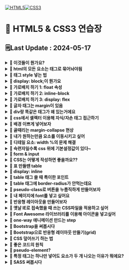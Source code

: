 [![HTML5](https://img.shields.io/badge/HTML5-E34F26?style=for-the-badge&logo=html5&logoColor=white)![CSS3](https://img.shields.io/badge/css3-%231572B6.svg?style=for-the-badge&logo=css3&logoColor=white)](https://github.com/MinSungJe/FrontEnd_Prac)
# 📝 HTML5 & CSS3 연습장
## 🗒️Last Update : 2024-05-17
<details>
<summary><b>🤔 이것들이 뭔가요?</b></summary>

- HTML5
    - 모든 페이지의 기본적인 틀과 내용을 작성하는 언어
    - div로 대표되는 박스로 생각하면 구조 이해가 편할거임
- CSS3
    - HTML5 속 특정 class를 꾸미는 style을 저장하는 언어
    - <code>&lt;link rel="stylesheet" href="main.css"&gt;</code>로 연결

</details>

<details>
<summary><b>🤔 html의 모든 요소는 태그로 묶어놔야됨</b></summary>

- 모든 요소는 태그로 열고 태그로 닫아서 사용함
- h1~h6, p, button, a, img, ul, ol, li 등의 태그가 있음

</details>

<details>
<summary><b>🤔 태그 style 넣는 법</b></summary>

- 태그에다가 style 속성을 넣어도 되고
- 셀렉터로 선택해서 css로 style을 넣어도 됨
- 이렇게 사용할려면 css 연결 필수
- 스타일이 겹치는 상황이면 우선순위가 적용됨: tag -> class(.) -> id(#) -> style 속성 직접넣기
- 일부 스타일은 자동으로 부모 -> 자식으로 inherit 됨

</details>

<details>
<summary><b>🤔 display: block;이 뭔가요</b></summary>

- 가로행을 전부다 차지하도록 하는 스타일 속성
- p, div 등의 태그는 기본적으로 가지고 있음

</details>

<details>
<summary><b>🤔 가로배치 하기 1: float 속성</b></summary>

- <code>float: left;</code> : 붕 띄워서 왼쪽 정렬
- <code>float: right;</code> : 붕 띄워서 오른쪽 정렬
- 이 속성을 사용하면 다음 요소들이 붕 띄워진 요소들 뒤로 이동하게 됨
- 그래서 다음에 오는 요소에 clear: both;를 넣은 태그를 넣어둬야 함 -> float로 발생하는 이상한 현상 해결(float: left는 clear: left로 해결하는 식)
- 공중에 떠 있어서 띄워져 있는 요소 밑으로 margin이 적용되는 등의 문제가 발생하니 ❗<b>가상의 <code>clear: both</code> div박스를 활용</b>해보자

</details>

<details>
<summary><b>🤔 가로배치 하기 2: inline-block</b></summary>

- 가로로 두게 하고 싶다면 <code>display: inline-block</code>을 넣으면 됨
- inline-block: 어울림, 다른거랑 같이 있도록 display 속성을 설정가능
- 주의할 점은 둘 사이에 뭔가를 넣으면 그만큼 간격이 존재한다는 점(공백 제거)
- 사이에 주석기호를 써서 코드를 보기 좋게 바꿀 수 있음
- 혹은 부모에다가 font-size: 0px로 줘서 중간에 있는 요소들이 뭐가 있던간에 크기를 0으로 만들 수 있음
- 심지어 박스 안에다가 뭐 넣어도 틀어짐 -> <code>vertical-align: top;</code>으로 설정해서 해결
    - 그 이유는 글자의 baseline 위쪽에 박스를 채우려하기 때문 -> 마치 박스를 글자처럼 봐버림
- ❗<b>정리: <code>display: inline-block</code>은 자기 크기만큼 자리차지함</b>
    - 공백 제거 필요
    - 주변에 글이 있으면 가끔 이상해짐

</details>

<details>
<summary><b>🤔 가로배치 하기 3: display: flex</b></summary>

- <b>박스들을 감싸는 부모 요소에게 <code>display: flex;</code> 넣으면 배치 끝</b>
- flex 특징
    - table 폭하고 비슷하게 동작: width를 설정하면 무조건 그 크기대로 맞추는게 아니라 맞추려고 "노력"함
    - width 크면 밑으로 보내고 싶을 때는 <code>flex-wrap: wrap;</code> 사용
    - ❗<b>정렬은 justify-content 속성 사용</b>
    - ❗<b>flex 이용 시 세로 배치: <code>flex-direction: row/column;</code> 사용</b>
    - ❗<b>flex 이용 시 상하정렬: align-items 속성 사용</b>
    - ❗<b>특정 박스만 크기를 키우고 싶을 때 배수 적용 가능!!: <code>flex-grow: 숫자;</code></b>
</details>

<details>
<summary><b>🤔 글자 태그는 margin이 있음</b></summary>

- h4, p 등의 글자를 보여주는 태그는 기본 margin이 있음!!
- 기본 margin을 조절해서 사이의 간격을 조절해보자

</details>

<details>
<summary><b>🤔 div랑 똑같은 태그가 왜 있는거에요</b></summary>

- 태그를 살펴보면 div랑 똑같은 기능의 태그가 있음
- nav, footer, section 등.. : 페이지의 구조를 구분하고 더 명확히 하기 위해 사용
- ❗<b>이 구분을 잘 사용한 페이지를 시멘틱하다고 표현한다!!</b>

</details>

<details>
<summary><b>🤔 css에서 셀렉터 이용해 자식/자손 태그 접근하기</b></summary>

- 셀렉터1 셀렉터2: 셀렉터1 안의 모든 셀렉터2에 접근
- 셀렉터1 > 셀렉터2: 셀렉터1 안의 <b>직계자식</b> 셀렉터2에 접근
- 셀렉터1, 셀렉터2: 셀렉터1, 셀렉터2에 둘다 접근(중복 선택 가능)
- (참고) 태그에 class 2개 이상 부여하려면 <code>class="이름1 이름2"</code> 이런식으로 넣으면 됨
- (참고2) 속성값으로 접근할 요소를 고르고 싶다면 <code>셀렉터[속성=속성값]</code> 이런 식으로 입력
- (참고3) 셀렉터1:nth-child(숫자): {숫자}번째 셀렉터1을 선택함
    - 여기서 숫자 말고 even, odd 넣어서 짝수홀수 할 수도 있고 3n+0 이런 식으로 넣어서 3의 배수만 스타일을 줄 수도 있음

</details>

<details>
<summary><b>🤔 배경 이쁘게 넣어보자</b></summary>

- 배경을 이미지로 넣고싶다면 background-image 속성 사용
- 배경이 너무 크다면 background-size 속성 사용
- 이미지는 기본적으로 너무 크다면 반복함 -> background-repeat 속성 사용
- 박스크기에 비해 이미지가 너무 작다면 background-size 속성으로 cover나 contain 지정
- cover를 준 경우 배경의 위치가 마음에 안들 수 있음(왼쪽부터 배경이 채워짐)
    - background-position 속성으로 left/center/right 지정
- background-attachment 같은 속성도 있음
- filter 속성으로 그림에 여러가지 보정(채도, 밝기조정 등)을 입힐 수 있음
- background-image 속성에 url()을 여러 개 지정하면 배경이 겹치게 할 수 있음

</details>

<details>
<summary><b>🤔 골때리는 margin-collapse 현상</b></summary>

- ❗<b>박스 2개의 테두리가 겹치면 margin도 합쳐짐!!! -> margin-collapse</b>
    - 위로 둘이 겹치든, 위아래로 둘이 겹치든 큰걸 우선적으로 적용함
- 해결방법 : 테두리를 안붙게 하면 됨
    - 예를 들어 부모태그에 padding을 넣는다던가 하는 식으로 해결
    
</details>

<details>
<summary><b>🤔 내가 원하는만큼 요소를 이동시키고 싶어</b></summary>

- 내가 원하는 만큼 요소를 이동시키고 싶다면
    - margin을 그만큼 줘서 밑으로 내리던가
    - position 속성을 부여하고 좌표이동을 시키면 됨
- position 부여하면
    - 내 기준점 설정하고 좌표 이동 가능(top, bottom, left, right)
    - 공중에 뜸
- <code>position: relative;</code>: 내 원래 위치를 기준으로 이동하세요~
- <code>position: static;</code>: 좌표이동하지 말아주세요
- <code>position: fixed;</code>: 현재 화면(viewport)이 기준
- <code>position: absolute;</code>: 내 부모 태그 중 position:relative;를 가진 부모 기준

</details>

<details>
<summary><b>🤔 디테일 요소: width %의 문제 해결</b></summary>

- width %를 주면 부모 태그의 %만큼의 크기를 갖게됨
- 문제: PC에서 너무 큼 -> max-width 사용으로 제한주기
- max-width 사용 시(혹은 width) 주의 점: width는 실제 너비가 아니라 content 영역의 너비를 의미함
- ❗<b>해결책: padding과 border를 전부 포함한 것을 width로 설정하라고 명령을 줄 수 있음</b>
    - <code>box-sizing: border-box;</code>
    - 참고로 원래 default는 <code>box-sizing: content-box</code>

</details>

<details>
<summary><b>🤔 숙련자일수록 css 위에 기본설정값이 있다~</b></summary>

- 숙련자들은 CSS 파일 맨 위에 호환성 이슈 해결책부터 첨부하는 경우가 있음
- 이걸 <b>normalize</b>라고 함
- 검색 키워드: normalize.css

</details>

<details>
<summary><b>🤔 form & input</b></summary>

- 사용자의 입력을 받는 태그: form태그 안에 input태그를 넣음
- form태그 속성
    - action = "경로"
    - method = "get", "post"
- input태그 속성
    - type = "text", "checkbox", "submit" 등 input태그 종류
    - value = "미리 채워진 값"
    - placeholder = "배경 글자"
    - name = "인풋 이름"
- input태그의 설명을 쓰기 위해 label 태그를 주로 활용함
    - for = "아이디" 적고 input태그에 id = "아이디" 넣어서 활용
- form태그 안에 input말고도 여러 태그를 넣을 수 있음
    - textarea
    - select태그 안에 option태그들 넣기: 옵션박스
    - button type="submit"

</details>

<details>
<summary><b>🤔 CSS는 어떻게 작성하면 좋을까요??</b></summary>

- 재사용가능하게 class를 만들어보자
    - ex) w-50, w-100 등..
- ❗<b>Object Oriented CSS</b> : 뼈대용 class, 살점용 class를 각각 제작해보자
    - ex1) btn 뼈대 class는 따로 만들고, bg-red / bg-blue
    - ex2) Utility class: f-small, f-mid, f-lg
    - 장점: css양이 줄어들고 유지보수가 편리해짐

</details>

<details>
<summary><b>🤔 표 만들땐 table</b></summary>

- ❗<b>가로 행을 먼저 그리고(tr) 세로 열을 그리면 된다(td)</b>
- 제목용 세로열 만들땐 tr 대신 th
- 제목 행(tr)은 thead에, 일반 행(tr)은 tbody에 넣으면 좋음
- table은 기본적으로 틈이 존재
    - 없애려면 <code>border-collapse: collapse</code>
- 셀 안의 요소 상하정렬: <code>vertical-align: top/bottom/middle</code>
- (참고) 일반 div태그를 이용해 표를 만들 수 있음
    - display: table / display: tabel-row / display: table-cell
</details>

<details>
<summary><b>🤔 display: inline</b></summary>

- ❗<b>항상 옆으로 채워지는 폭과 너비가 없는 요소들</b>
- inline/inline-block 요소 간의 세로 정렬할 때는 vertical-align을 쓸 수 있음
</details>

<details>
<summary><b>🤔 table 태그 쓸 때 특이한 포인트</b></summary>

- 테두리 색상을 밑에만 넣고 싶다면 border-bottom 쓰면 됨
- 셀 블록마다 width를 설정해 줄 수 있음
    - 이 때 하나의 td에 width를 줘도 그 열의 전체 width가 변함
- td 여러개를 합치고 싶다면 colspan 사용 / tr은 rowspan
</details>

<details>
<summary><b>🤔 table 태그에 border-radius가 안먹는데요</b></summary>

- border-collapse 속성을 적용해서 둘이 충돌이 일어나 안먹는 경우임
- 해결방법
    - border-spacing: 0; 사용
        ```css
        table {
        border-collapse : collapse;
        border-spacing : 0;
        }

        (왼쪽위에있는 td) {
        border-top-left-radius : 5px;
        }
        ```
    - 테두리를 가짜로 만들어내는 편법
        ```css
        table {
        border-collapse : collapse;
        border-radius : 7px;
        border-style : hidden;
        box-shadow : 0 0 0 1px #666;
        }
        ```
</details>

<details>
<summary><b>🤔 pseudo-class로 버튼을 누름직하게 만들어보자</b></summary>

- 버튼태그에서 pseudo-class를 이용해 디자인이 가능함
    - cursor 속성: 마우스 갖다댔을 때 마우스의 변화 설정
    - 버튼:hover 셀렉터: 마우스 갖다댔을 때 버튼의 변화 설정하는 pseudo-class
    - 버튼:active 셀렉터: 마우스를 클릭했을 때 버튼의 변화 설정하는 pseudo-class
    - 버튼:focus 셀렉터: 버튼이 focus 됐을 때 버튼의 변화 설정하는 pseudo-class
    - pseudo-class 넣을 땐 순서가 중요함: hover -> focus -> active (hofa)
- a태그에서도 쓰임
    - text-decoration 속성: 링크 꾸미는 요소 설정(none, underline 등)
    - a:link 셀렉터: 방문 전 링크 스타일링
    - a:visited 셀렉터: 방문 후 링크 스타일링
</details>

<details>
<summary><b>🤔 내 페이지에 font를 넣고 싶어요</b></summary>

- 커스텀 폰트 넣는법:
    - css 파일로 가서 내가 준비한 폰트파일을 등록
        ```css
        @font-face {
        font-family: '작명';
        src: url(경로~~~);
        }
        ```
    - 이후 적용할 셀렉터에서 <code>box-sizing: '작명';</code>
- 한글폰트 사이즈는 너무 큼: 1~2개만 쓰자
- 혹은 ttf말고 woff쓰자 -> 웹에서 사용하기 위해 용량을 줄인 폰트임
- font-weight 속성: 폰트의 굵기를 줄 수 있는데 그냥 주면 안이쁨 -> 굵은 폰트를 따로 등록해야됨
- 폰트파일을 호스팅해주는 Google Fonts를 사용해도 됨
- 폰트를 부드럽게 처리하는 안티앨리어싱 해보려면 -> 폰트를 매우조금 돌려주면 됨
    - <code>transform: rotate(0.03deg);</code>
</details>

<details>
<summary><b>🤔 반응형 레이아웃을 만들어보자</b></summary>

- 반응형 레이아웃이란: 창이 작아지거나 모바일 환경에서 보기 좋게 바뀌는 레이아웃
- PC용 레이아웃부터 먼저 만들어서 적용해보자
- 관련 단위
    - vw: 브라우저 폭에 비례
    - vh: 브라우저 높이에 비례
    - rem: 기본 폰트사이즈에 비례(html 태그 폰트사이즈의 10배, 기본값 16px)
    - em: 내 폰트사이즈의 X배
- 반응형 만들려면 넣어야 하는 meta 태그:
    ```html
    <meta name="viewport" content="width=device-width, initial-scale=1.0">
    ```
- ❗<b>CSS파일에 media query문법을 적는다!</b>
    - 추가해주는 개념이므로 CSS 파일 밑에 적자
    - ex) 현재 브라우저 폭이 1200px 이하일 경우 적용할 스타일 적는법
        ```css
        @media screen and (max-width: 1200px) {
            셀렉터1 {
                font-size: 25px;
            }
            셀렉터2 {
                스타일~~~~~
            }
        }
        ```
    - 중복 적용 가능
    - (참고) breakpoint 기준 px값은 다른사람 따라하는걸 권장
        - 1200px / 992px / 768px / 576px
        - 1200px 이하는 태블릿, 768px 이하는 모바일로 디자인하는게 간편함
</details>

<details>
<summary><b>🤔 옛날 IE로 접속했을 때 쓰는 CSS파일을 적용하고 싶어</b></summary>

- 왜 옛날 IE용 CSS를 만들어야 하나?: 지원하지 않는 문법이 있기 때문
    - ex) display: flex; 등
- 옛날 IE용 CSS를 따로 제작 후 link 태그를 하나 더 넣으면 되는데 If문을 사용
    ```html
    <!--[if lt IE 9]>
    <link rel="stylesheet" type="text/css" href="css/ie8.css" />
    <![endif]-->
    ```
- 호환성이 목표라면 IE용 class를 따로 하나 더 만들어주는 것도 good
</details>

<details>
<summary><b>🤔 Font Awesome 라이브러리를 이용해 아이콘을 넣고싶어</b></summary>

- 먼저 Font Awesome 라이브러리를 다운
    - CDN(Content Delivery Network): 다른 웹사이트에서 불러와서 가져다쓰는거
    - 직접 파일 다운
- 스타일링은 글자처럼 가능
</details>

<details>
<summary><b>🤔 one-way 애니메이션 만드는 step</b></summary>

- one-way 애니메이션은 4가지 step이 있음
    1. 시작스타일 만들기
    2. 최종스타일 만들기
    3. 언제 최종스타일로 변하는지(trigger)
    4. transition 줘서 전환효과 주기
- (참고) transition의 전환속도 관련 함수를 조정하기 위해선 transition-timing-function
</details>

<details>
<summary><b>🤔 Bootstrap을 써봅시다</b></summary>

- 사이트 가서 cdn으로 설치(css, js를 연결)
- Bootstrap을 쓰는 이유
    - 부트스트랩 사이트에서 복붙식 개발 가능
        - 거의 뼈대 디자인이므로 css파일로 커스터마이징 가능
    - Utility Class 사용 가능
        - container, mt-5, pb-5, fs-3, text-center, fw-bold 등..
</details>

<details>
<summary><b>🤔 Bootstrap으로 반응형 레이아웃 만들기(grid)</b></summary>

- .row와 .col을 이용하면 균일하게 쪼개기 가능
- 정확한 사이즈인 가로로 쪼개고 싶으면 <code>col-차지할크기</code> (한 줄은 12칸 있음)
- 반응형을 추가하고 싶으면 조건문을 더하면 됨
    - col<b>-md-</b>6 (md 사이즈 이상에서만 6사이즈를 적용해주세요)
    - xl: 1200px / lg: 992px / md: 768px / sm: 576px
- 이를 이용해 @media 문법 없이도 반응형 레이아웃 개발 가능
- Grid Layout만 쓸 수 있는 라이브러리도 제공함
- order-숫자 부착해서 div박스 순서 재배치도 가능
    - 역시 중간에 조건문 추가 가능 ex) order-md-3
- 부트스트랩 반응형 레이아웃을 사용할 때 col 클래스는 여러 개 써도 되고, 모바일 먼저 만드는게 편함
    - 그냥 CSS에서는 맨 마지막에 media query가 들어가므로 PC화면을 먼저 만듦
</details>

<details>
<summary><b>🤔 CSS 덮어쓰기 하는 법</b></summary>

- 세 가지 방법 중 하나로 써보자
    - 그냥 같은 클래스명 하단에 쓰기
        - 같은 이름인데 더 밑에 있으면 그 스타일을 적용함
        - html 내 css 선언도 더 밑에 해두면 그 css의 내용을 적용함
        - @media 문법을 하단에 작성해야 되는 이유
    - 우선순위 높이기
        - ex) class 대신 id나 html내 style속성을 넣어버리기
        - ❗<b>주어진 스타일 옆에 !important를 넣으면 무조건 적용시켜줌(만점짜리)</b>
    - specificity 높이기
        - 특정적으로 열심히 셀렉터 써서 찝은 경우는 우선순위가 부여됨
            - ex) .container .test 는 .test보다 우선순위가 크다
            - ex) p.container는 .container보다 우선순위가 크다
        - 셀렉터가 복잡하면 미래에 덮어쓰기 힘들어짐
            - 평소에 스타일을 하나만 써서 쓰는게 좋다
- Bootstrap 사용 시에는 덮어쓰기 보다는 class 추가하는게 흔함
    - 내 css파일을 부트스트랩 cdn보다 더 아래에 선언해주자
</details>

<details>
<summary><b>🤔 좋은 코드의 원칙</b></summary>

- 나중에 수정/관리가 쉬운가?
- 확장성이 좋은가? (재활용 가능한지, 확장해서 다른 class 만들기 쉬운지)
</details>

<details>
<summary><b>🤔 pseudo-element?</b></summary>

- (참고) :pseudo-class / ::pseudo-element
- pseudo-class: 다른 상태일 때 스타일링, 콜론 하나
- pseudo-element: 내부의 일부분만 스타일 줄때, 콜론 두개
- ::first-letter, ::first-line 등..
- 그나마 자주 사용하는거
    - ::after -> 내부 맨 뒤에 뭔가 추가할 때
    - ::before -> 내부 맨 앞에 뭔가 추가할 때
    - content 속성으로 내용 추가 가능
- 숨겨진 요소(Shadow DOM) 스타일줄때도 ::사용함
</details>

<details>
<summary><b>🤔 특정 태그는 하나만 넣어도 요소가 두 개 나오는 이유가 뭐에요? </b></summary>

- ex) input[type=file]태그는 하나만 넣어도 버튼과 span태그가 생성됨
- 이렇게 자동으로 만들어진 요소들은 숨겨짐: Shadow DOM라 함
- 그렇다면 이렇게 생성된 shadow DOM에 스타일링을 하고싶다면?
    - pseudo-element(내부 일부만 스타일주고 싶을 때 씀) 사용
    - shadow DOM 보기 설정을 한 뒤 해당 요소에 있는 pseudo 확인 후 pseudo-element 스타일 주면 됨
    - user agent stylesheet(브라우저 기본 스타일)에서 셀렉터 살짝 따와도 됨
        - ❗<b>user agenet stylesheet가 있다면 수정이 안될 수 있음</b> -> 상위에 <code>apperance: none;</code>을 넣어야 함(기본 스타일 입히기 말아주세요)
    - pseudo에서 맨 처음 들어가는 요소 설명
        - -webkit- : 크롬, 사파리, Edge에서 적용되는 스타일
        - -moz- : Firefox에서만 적용
        - -ms-: IE에서만 적용
</details>

<details>
<summary><b>🤔 SASS 써봅시다 </b></summary>

- SCSS랑 SASS는 중간에 중괄호 넣냐(SCSS) 탭키 넣냐(SASS) 차이밖에 없음
- 직접 써봅시다
    - ❗<b>웹브라우저는 CSS만 알지 SCSS/SASS같은거 모름 -> SCSS/SASS를 CSS로 변환해주는 변환기를 돌려서 넣어줘야 함</b>
- .map 파일의 용도: 크롬 개발자도구 디버깅용 -> 크롬에서 css가 아니라 scss 파일로 분석해줌
- ❗<b>SCSS, SASS 왜쓰는데요?</b>
    - CSS에는 없는 프로그래밍스러운 문법 존재함 -> 반복적인 부분 쉽게 처리 가능
    - 변수문법을 사용함: 어려운 단어를 사용하거나, 규칙적인 스타일 만들 때 사용
        ```scss
        $main-color: #fe8e03;
        $basic-size: 16px;

        .background {
            background: $main-color;
            font-size: $basic-size - 2px; /* 사칙 연산 바로 가능 */
        }

        .box {
            color: $main-color;
            font-size: $basic-size / 2px; /* 곱셈 나눗셈은 정수연산 */
        }
        ```
        - 사실 CSS에서도 변수 문법, 사칙 연산 사용 가능
            ```css
            :root {
            --css-color: red;
            }

            .background {
            background: var(--main-color);
            width: calc(40% - 20px);
            }
            ```
    - nesting 문법 사용 가능 -> 관련있는 class들 묶을 때 좋음
        ```scss
        .main-bg {
            width: 100px;
            h4 {
                font-size: 16px;
            }

            button {
                color: red;
            }
        }
        ```
    - @extend 문법 사용 가능 -> <code>%임시클래스명</code>으로 임시클래스를 만들고 <code>@extend %임시클래스명</code>
        ```scss
        %btn {
            width: 100px;
            height: 100px;
            padding: 20px;
        }

        .btn-green {
            @extend %btn;
            color: green;
        }
        .btn-red {
            @extend %btn;
            color: red;
        }
        .btn-blue {
            @extend %btn;
            color: blue;
        }
        ```
        - 임시 클래스는 단독으로 컴파일되지 않음 -> 다른 클래스에 종속되어있음
        - 다른 메인 클래스도 @extend 가능
</details>